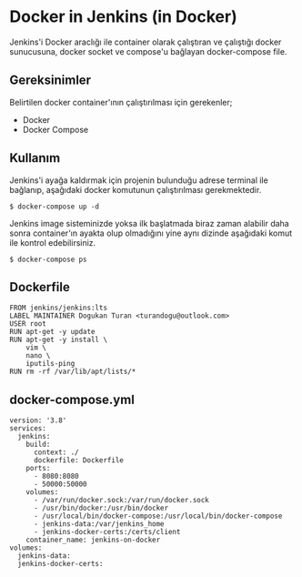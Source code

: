 # Docker in Jenkins (in Docker)


Jenkins'i Docker araclığı ile container olarak çalıştıran ve çalıştığı docker sunucusuna, docker socket ve compose'u bağlayan docker-compose file.  


## Gereksinimler

Belirtilen docker container'ının çalıştırılması için gerekenler;

- Docker
- Docker Compose


## Kullanım

Jenkins'i ayağa kaldırmak için projenin bulunduğu adrese terminal ile bağlanıp, aşağıdaki docker komutunun çalıştırılması gerekmektedir.

    $ docker-compose up -d
    
Jenkins image sisteminizde yoksa ilk başlatmada biraz zaman alabilir daha sonra container'ın ayakta olup olmadığını yine aynı dizinde aşağıdaki komut ile kontrol edebilirsiniz.

    $ docker-compose ps

## Dockerfile

    FROM jenkins/jenkins:lts
    LABEL MAINTAINER Dogukan Turan <turandogu@outlook.com>
    USER root
    RUN apt-get -y update
    RUN apt-get -y install \
        vim \
        nano \
        iputils-ping
    RUN rm -rf /var/lib/apt/lists/*

## docker-compose.yml

    version: '3.8'
    services:
      jenkins:
        build:
          context: ./
          dockerfile: Dockerfile
        ports:
          - 8080:8080
          - 50000:50000
        volumes:
          - /var/run/docker.sock:/var/run/docker.sock
          - /usr/bin/docker:/usr/bin/docker
          - /usr/local/bin/docker-compose:/usr/local/bin/docker-compose
          - jenkins-data:/var/jenkins_home
          - jenkins-docker-certs:/certs/client
        container_name: jenkins-on-docker
    volumes:
      jenkins-data:
      jenkins-docker-certs:

